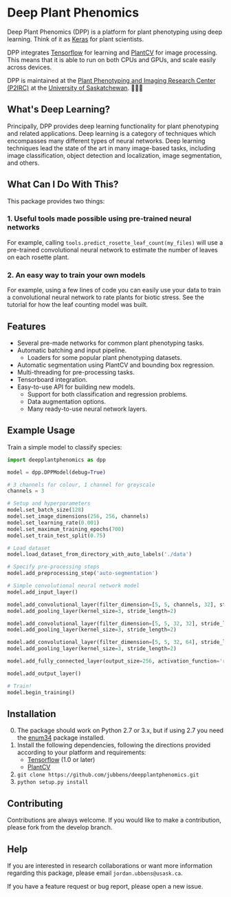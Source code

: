 # Deep Plant Phenomics

Deep Plant Phenomics (DPP) is a platform for plant phenotyping using deep learning. Think of it as [Keras](https://keras.io/) for plant scientists.

DPP integrates [Tensorflow](https://www.tensorflow.org/) for learning and [PlantCV](http://plantcv.danforthcenter.org/) for image processing. This means that it is able to run on both CPUs and GPUs, and scale easily across devices.

DPP is maintained at the [Plant Phenotyping and Imaging Research Center (P2IRC)](http://p2irc.usask.ca/) at the [University of Saskatchewan](https://www.usask.ca/). 🌾🇨🇦

## What's Deep Learning?

Principally, DPP provides deep learning functionality for plant phenotyping and related applications. Deep learning is a category of techniques which encompasses many different types of neural networks. Deep learning techniques lead the state of the art in many image-based tasks, including image classification, object detection and localization, image segmentation, and others.

## What Can I Do With This?

This package provides two things:

### 1. Useful tools made possible using pre-trained neural networks

For example, calling `tools.predict_rosette_leaf_count(my_files)` will use a pre-trained convolutional neural network to estimate the number of leaves on each rosette plant.

### 2. An easy way to train your own models

For example, using a few lines of code you can easily use your data to train a convolutional neural network to rate plants for biotic stress. See the tutorial for how the leaf counting model was built.

## Features

- Several pre-made networks for common plant phenotyping tasks.
- Automatic batching and input pipeline.
    - Loaders for some popular plant phenotyping datasets.
- Automatic segmentation using PlantCV and bounding box regression.
- Multi-threading for pre-processing tasks.
- Tensorboard integration.
- Easy-to-use API for building new models.
    - Support for both classification and regression problems.
    - Data augmentation options.
    - Many ready-to-use neural network layers.

## Example Usage

Train a simple model to classify species:

```python
import deepplantphenomics as dpp

model = dpp.DPPModel(debug=True)

# 3 channels for colour, 1 channel for greyscale
channels = 3

# Setup and hyperparameters
model.set_batch_size(128)
model.set_image_dimensions(256, 256, channels)
model.set_learning_rate(0.001)
model.set_maximum_training_epochs(700)
model.set_train_test_split(0.75)

# Load dataset
model.load_dataset_from_directory_with_auto_labels('./data')

# Specify pre-processing steps
model.add_preprocessing_step('auto-segmentation')

# Simple convolutional neural network model
model.add_input_layer()

model.add_convolutional_layer(filter_dimension=[5, 5, channels, 32], stride_length=1, activation_function='relu')
model.add_pooling_layer(kernel_size=3, stride_length=2)

model.add_convolutional_layer(filter_dimension=[5, 5, 32, 32], stride_length=1, activation_function='relu')
model.add_pooling_layer(kernel_size=3, stride_length=2)

model.add_convolutional_layer(filter_dimension=[5, 5, 32, 64], stride_length=1, activation_function='relu')
model.add_pooling_layer(kernel_size=3, stride_length=2)

model.add_fully_connected_layer(output_size=256, activation_function='relu')

model.add_output_layer()

# Train!
model.begin_training()
```

## Installation

0. The package should work on Python 2.7 or 3.x, but if using 2.7 you need the [enum34](https://pypi.python.org/pypi/enum34) package installed.
1. Install the following dependencies, following the directions provided according to your platform and requirements:
    - [Tensorflow](https://www.tensorflow.org/) (1.0 or later)
    - [PlantCV](http://plantcv.danforthcenter.org/)
3. `git clone https://github.com/jubbens/deepplantphenomics.git` 
4. `python setup.py install`

## Contributing

Contributions are always welcome. If you would like to make a contribution, please fork from the develop branch.

## Help

If you are interested in research collaborations or want more information regarding this package, please email `jordan.ubbens@usask.ca`.

If you have a feature request or bug report, please open a new issue.
